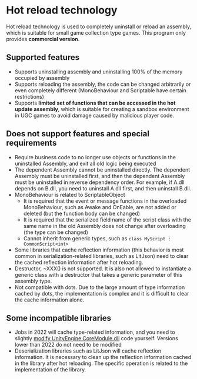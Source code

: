 # Hot reload technology

Hot reload technology is used to completely uninstall or reload an assembly, which is suitable for small game collection type games. This program only provides **commercial version**.

## Supported features

- Supports uninstalling assembly and uninstalling 100% of the memory occupied by assembly
- Supports reloading the assembly, the code can be changed arbitrarily or even completely different (MonoBehaviour and Scriptable have certain restrictions)
- Supports **limited set of functions that can be accessed in the hot update assembly**, which is suitable for creating a sandbox environment in UGC games to avoid damage caused by malicious player code.

## Does not support features and special requirements

- Require business code to no longer use objects or functions in the uninstalled Assembly, and exit all old logic being executed
- The dependent Assembly cannot be uninstalled directly. The dependent Assembly must be uninstalled first, and then the dependent Assembly must be uninstalled in reverse dependency order. For example, if A.dll depends on B.dll, you need to uninstall A.dll first, and then uninstall B.dll.
- MonoBehaviour is related to ScriptableObject
   - It is required that the event or message functions in the overloaded MonoBehaviour, such as Awake and OnEable, are not added or deleted (but the function body can be changed)
   - It is required that the serialized field name of the script class with the same name in the old Assembly does not change after overloading (the type can be changed)
   - Cannot inherit from generic types, such as `class MyScript : CommonScript<int>`
- Some libraries that cache reflection information (this behavior is most common in serialization-related libraries, such as LitJson) need to clear the cached reflection information after hot reloading.
- Destructor, ~XXX() is not supported. It is also not allowed to instantiate a generic class with a destructor that takes a generic parameter of this assembly type.
- Not compatible with dots. Due to the large amount of type information cached by dots, the implementation is complex and it is difficult to clear the cache information alone.


## Some incompatible libraries

- Jobs in 2022 will cache type-related information, and you need to slightly [modify UnityEngine.CoreModule.dll](./modifydll.md) code yourself. Versions lower than 2022 do not need to be modified
- Deserialization libraries such as LitJson will cache reflection information. It is necessary to clean up the reflection information cached in the library after hot reloading. The specific operation is related to the implementation of the library.
